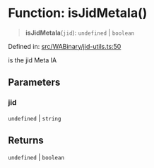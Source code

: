 # Function: isJidMetaIa()

> **isJidMetaIa**(`jid`): `undefined` \| `boolean`

Defined in: [src/WABinary/jid-utils.ts:50](https://github.com/Riders004/Tv/blob/3d6aaf6f3efb499dc9d0ca82bb24083bb45a8478/src/WABinary/jid-utils.ts#L50)

is the jid Meta IA

## Parameters

### jid

`undefined` | `string`

## Returns

`undefined` \| `boolean`
